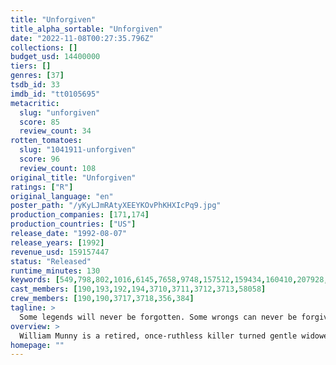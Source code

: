 ```yaml
---
title: "Unforgiven"
title_alpha_sortable: "Unforgiven"
date: "2022-11-08T00:27:35.796Z"
collections: []
budget_usd: 14400000
tiers: []
genres: [37]
tsdb_id: 33
imdb_id: "tt0105695"
metacritic:
  slug: "unforgiven"
  score: 85
  review_count: 34
rotten_tomatoes:
  slug: "1041911-unforgiven"
  score: 96
  review_count: 108
original_title: "Unforgiven"
ratings: ["R"]
original_language: "en"
poster_path: "/yKyLJmRAtyXEEYKOvPhKHXIcPq9.jpg"
production_companies: [171,174]
production_countries: ["US"]
release_date: "1992-08-07"
release_years: [1992]
revenue_usd: 159157447
status: "Released"
runtime_minutes: 130
keywords: [549,798,802,1016,6145,7658,9748,157512,159434,160410,207928,209631,231624]
cast_members: [190,193,192,194,3710,3711,3712,3713,58058]
crew_members: [190,190,3717,3718,356,384]
tagline: >
  Some legends will never be forgotten. Some wrongs can never be forgiven.
overview: >
  William Munny is a retired, once-ruthless killer turned gentle widower and hog farmer. To help support his two motherless children, he accepts one last bounty-hunter mission to find the men who brutalized a prostitute. Joined by his former partner and a cocky greenhorn, he takes on a corrupt sheriff.
homepage: ""
---
```


